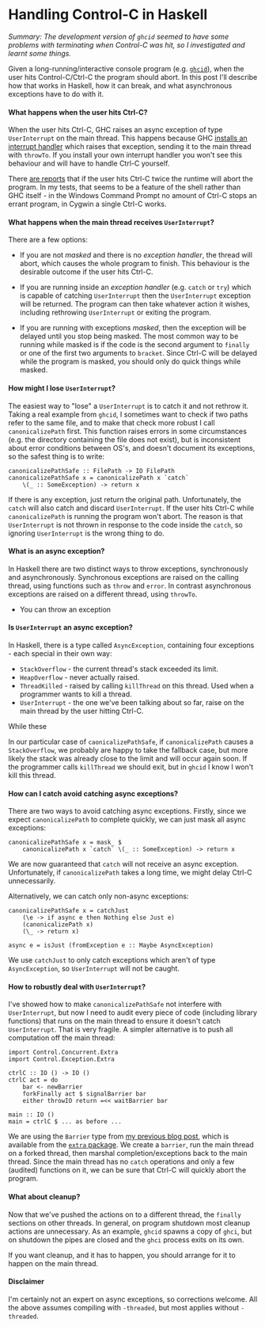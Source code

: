 # Handling Control-C in Haskell

_Summary: The development version of `ghcid` seemed to have some problems with terminating when Control-C was hit, so I investigated and learnt some things._

Given a long-running/interactive console program (e.g. [`ghcid`](https://github.com/ndmitchell/ghcid)), when the user hits Control-C/Ctrl-C the program should abort. In this post I'll describe how that works in Haskell, how it can break, and what asynchronous exceptions have to do with it.

#### What happens when the user hits Ctrl-C?

When the user hits Ctrl-C, GHC raises an async exception of type `UserInterrupt` on the main thread. This happens because GHC [installs an interrupt handler](http://stackoverflow.com/a/2352915/160673) which raises that exception, sending it to the main thread with `throwTo`. If you install your own interrupt handler you won't see this behaviour and will have to handle Ctrl-C yourself.

There [are reports](http://stackoverflow.com/a/7941166/160673) that if the user hits Ctrl-C twice the runtime will abort the program. In my tests, that seems to be a feature of the shell rather than GHC itself - in the Windows Command Prompt no amount of Ctrl-C stops an errant program, in Cygwin a single Ctrl-C works.

#### What happens when the main thread receives `UserInterrupt`?

There are a few options:

* If you are not _masked_ and there is no _exception handler_, the thread will abort, which causes the whole program to finish. This behaviour is the desirable outcome if the user hits Ctrl-C.
 
* If you are running inside an _exception handler_ (e.g. `catch` or `try`) which is capable of catching `UserInterrupt` then the `UserInterrupt` exception will be returned. The program can then take whatever action it wishes, including rethrowing `UserInterrupt` or exiting the program.

* If you are running with exceptions _masked_, then the exception will be delayed until you stop being masked. The most common way to be running while masked is if the code is the second argument to `finally` or one of the first two arguments to `bracket`. Since Ctrl-C will be delayed while the program is masked, you should only do quick things while masked.

#### How might I lose `UserInterrupt`?

The easiest way to "lose" a `UserInterrupt` is to catch it and not rethrow it. Taking a real example from `ghcid`, I sometimes want to check if two paths refer to the same file, and to make that check more robust I call `canonicalizePath` first. This function raises errors in some circumstances (e.g. the directory containing the file does not exist), but is inconsistent about error conditions between OS's, and doesn't document its exceptions, so the safest thing is to write:

    canonicalizePathSafe :: FilePath -> IO FilePath
    canonicalizePathSafe x = canonicalizePath x `catch`
        \(_ :: SomeException) -> return x

If there is any exception, just return the original path. Unfortunately, the `catch` will also catch and discard `UserInterrupt`. If the user hits Ctrl-C while `canonicalizePath` is running the program won't abort. The reason is that `UserInterrupt` is not thrown in response to the code inside the `catch`, so ignoring `UserInterrupt` is the wrong thing to do.

#### What is an async exception?

In Haskell there are two distinct ways to throw exceptions, synchronously and asynchronously. Synchronous exceptions are raised on the calling thread, using functions such as `throw` and `error`. In contrast asynchronous exceptions are raised on a different thread, using `throwTo`.

* You can throw an exception 


#### Is `UserInterrupt` an async exception?

In Haskell, there is a type called `AsyncException`, containing four exceptions - each special in their own way:

* `StackOverflow` - the current thread's stack exceeded its limit.
* `HeapOverflow` - never actually raised.
* `ThreadKilled` - raised by calling `killThread` on this thread. Used when a programmer wants to kill a thread.
* `UserInterrupt` - the one we've been talking about so far, raise on the main thread by the user hitting Ctrl-C.

While these 

In our particular case of `caonicalizePathSafe`, if `canonicalizePath` causes a `StackOverflow`, we probably are happy to take the fallback case, but more likely the stack was already close to the limit and will occur again soon. If the programmer calls `killThread` we should exit, but in `ghcid` I know I won't kill this thread.

#### How can I catch avoid catching async exceptions?

There are two ways to avoid catching async exceptions. Firstly, since we expect `canonicalizePath` to complete quickly, we can just mask all async exceptions:

    canonicalizePathSafe x = mask_ $
        canonicalizePath x `catch` \(_ :: SomeException) -> return x

We are now guaranteed that `catch` will not receive an async exception. Unfortunately, if `canonicalizePath` takes a long time, we might delay Ctrl-C unnecessarily.

Alternatively, we can catch only non-async exceptions:

    canonicalizePathSafe x = catchJust
        (\e -> if async e then Nothing else Just e)
        (canonicalizePath x)
        (\_ -> return x)

    async e = isJust (fromException e :: Maybe AsyncException)

We use `catchJust` to only catch exceptions which aren't of type `AsyncException`, so `UserInterrupt` will not be caught.

#### How to robustly deal with `UserInterrupt`?

I've showed how to make `canonicalizePathSafe` not interfere with `UserInterrupt`, but now I need to audit every piece of code (including library functions) that runs on the main thread to ensure it doesn't catch `UserInterrupt`. That is very fragile. A simpler alternative is to push all computation off the main thread:

    import Control.Concurrent.Extra
    import Control.Exception.Extra

    ctrlC :: IO () -> IO ()
    ctrlC act = do
        bar <- newBarrier
        forkFinally act $ signalBarrier bar
        either throwIO return =<< waitBarrier bar

    main :: IO ()
    main = ctrlC $ ... as before ...

We are using the `Barrier` type from [my previous blog post](), which is available from the [`extra` package](). We create a `barrier`, run the main thread on a forked thread, then marshal completion/exceptions back to the main thread. Since the main thread has no `catch` operations and only a few (audited) functions on it, we can be sure that Ctrl-C will quickly abort the program.

#### What about cleanup?

Now that we've pushed the actions on to a different thread, the `finally` sections on other threads. In general, on program shutdown most cleanup actions are unnecessary. As an example, `ghcid` spawns a copy of `ghci`, but on shutdown the pipes are closed and the `ghci` process exits on its own.

If you want cleanup, and it has to happen, you should arrange for it to happen on the main thread.

#### Disclaimer

I'm certainly not an expert on async exceptions, so corrections welcome. All the above assumes compiling with `-threaded`, but most applies without `-threaded`.
